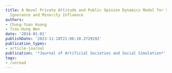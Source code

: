```yaml
---
title: A Novel Private Attitude and Public Opinion Dynamics Model for Simulating Pluralistic
  Ignorance and Minority Influence
authors:
- Chung-Yuan Huang
- Tzai-Hung Wen
date: '2014-01-01'
publishDate: '2023-11-18T21:06:10.272919Z'
publication_types:
- article-journal
publication: '*Journal of Artificial Societies and Social Simulation*'
tags:
- /unread
---
```

